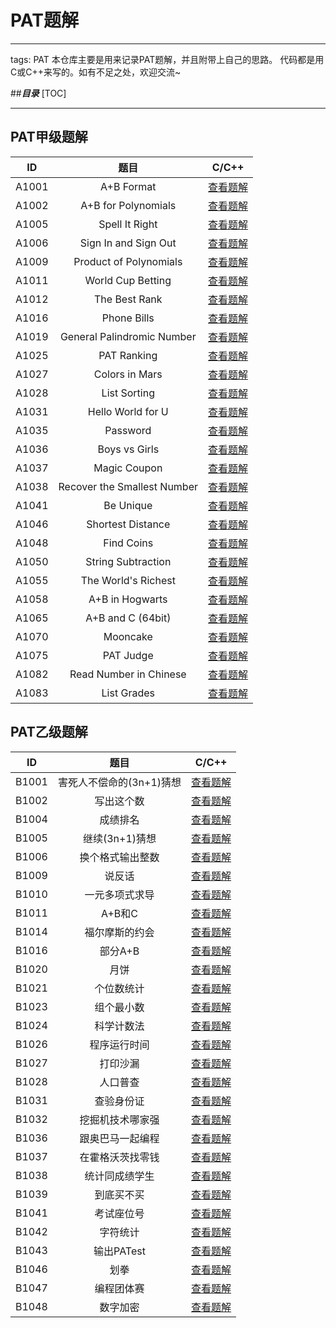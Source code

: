#  PAT题解
-----
tags: PAT
本仓库主要是用来记录PAT题解，并且附带上自己的思路。
代码都是用C或C++来写的。如有不足之处，欢迎交流~


##***目录***
[TOC]

------
## **PAT甲级题解**

| ID        |  题目      |   C/C++   |
| :------:    | :------: |   :-----: |
| A1001     |  A+B Format      |   [查看题解](https://github.com/Ecloss/PATCode/blob/master/PAT-Advanced/A1001.cpp)   |
| A1002     |  A+B for Polynomials      |   [查看题解](https://github.com/Ecloss/PATCode/blob/master/PAT-Advanced/A1002.cpp)  |
| A1005     |  Spell It Right      |   [查看题解](https://github.com/Ecloss/PATCode/blob/master/PAT-Advanced/A1005.cpp)   |
| A1006     |  Sign In and Sign Out     |   [查看题解](https://github.com/Ecloss/PATCode/blob/master/PAT-Advanced/A1006.cpp)   |
| A1009     |  Product of Polynomials      |   [查看题解](https://github.com/Ecloss/PATCode/blob/master/PAT-Advanced/A1009.cpp)   |
| A1011     |  World Cup Betting      |   [查看题解](https://github.com/Ecloss/PATCode/blob/master/PAT-Advanced/A1011.cpp)   |
| A1012     |  The Best Rank      |   [查看题解](https://github.com/Ecloss/PATCode/blob/master/PAT-Advanced/A1012.cpp)   |
| A1016     |  Phone Bills      |   [查看题解](https://github.com/Ecloss/PATCode/blob/master/PAT-Advanced/A1016(2).cpp)   |
| A1019     |  General Palindromic Number      |   [查看题解](https://github.com/Ecloss/PATCode/blob/master/PAT-Advanced/A1019.cpp)   |
| A1025     |  PAT Ranking      |   [查看题解](https://github.com/Ecloss/PATCode/blob/master/PAT-Advanced/A1025(2).cpp)   |
| A1027     |  Colors in Mars      |   [查看题解](https://github.com/Ecloss/PATCode/blob/master/PAT-Advanced/A1027(2).cpp)|
| A1028     |  List Sorting      |   [查看题解](https://github.com/Ecloss/PATCode/blob/master/PAT-Advanced/A1028(2).cpp)   |
| A1031     |  Hello World for U      |   [查看题解](https://github.com/Ecloss/PATCode/blob/master/PAT-Advanced/A1031.cpp)   |
| A1035     |  Password      |   [查看题解](https://github.com/Ecloss/PATCode/blob/master/PAT-Advanced/A1035.cpp)   |
| A1036     |  	Boys vs Girls      |   [查看题解](https://github.com/Ecloss/PATCode/blob/master/PAT-Advanced/A1036(2).cpp)   |
| A1037     |  	Magic Coupon     |   [查看题解](https://github.com/Ecloss/PATCode/blob/master/PAT-Advanced/A1037.cpp)   |
| A1038     |  Recover the Smallest Number     |   [查看题解](https://github.com/Ecloss/PATCode/blob/master/PAT-Advanced/A1038.cpp)   |
| A1041     |  Be Unique     |   [查看题解](https://github.com/Ecloss/PATCode/blob/master/PAT-Advanced/A1041.cpp)   |
| A1046     |  	Shortest Distance     |   [查看题解](https://github.com/Ecloss/PATCode/blob/master/PAT-Advanced/A1046(2).cpp)   |
| A1048     |  Find Coins     |   [查看题解](https://github.com/Ecloss/PATCode/blob/master/PAT-Advanced/A1048(2).cpp)   |
| A1050     |  String Subtraction     |   [查看题解](https://github.com/Ecloss/PATCode/blob/master/PAT-Advanced/A1050.cpp)   |
| A1055     |  The World's Richest     |   [查看题解](https://github.com/Ecloss/PATCode/blob/master/PAT-Advanced/A1055.cpp)   |
| A1058     |  A+B in Hogwarts     |   [查看题解](https://github.com/Ecloss/PATCode/blob/master/PAT-Advanced/A1058(3).cpp)   |
| A1065     |  A+B and C (64bit)     |   [查看题解](https://github.com/Ecloss/PATCode/blob/master/PAT-Advanced/A1065.cpp)   |
| A1070     |  Mooncake     |   [查看题解](https://github.com/Ecloss/PATCode/blob/master/PAT-Advanced/A1070.cpp)   |
| A1075     |  PAT Judge     |   [查看题解](https://github.com/Ecloss/PATCode/blob/master/PAT-Advanced/A1075(2).cpp)   |
| A1082     |  	Read Number in Chinese     |   [查看题解](https://github.com/Ecloss/PATCode/blob/master/PAT-Advanced/A1082(2).cpp)   |
| A1083     |  	List Grades     |   [查看题解](https://github.com/Ecloss/PATCode/blob/master/PAT-Advanced/A1083.cpp)   |


## **PAT乙级题解**

| ID        |  题目      |   C/C++   |
| :------:    | :------: |   :-----: |
| B1001     |  	害死人不偿命的(3n+1)猜想      |   [查看题解](https://github.com/Ecloss/PATCode/blob/master/PAT-Basic/B1001.cpp)   |
| B1002     |  	写出这个数      |   [查看题解](https://github.com/Ecloss/PATCode/blob/master/PAT-Basic/B1002.cpp)   |
| B1004     |  成绩排名      |   [查看题解](https://github.com/Ecloss/PATCode/blob/master/PAT-Basic/B1004.cpp)   |
| B1005     |  	继续(3n+1)猜想      |   [查看题解](https://github.com/Ecloss/PATCode/blob/master/PAT-Basic/B1005.cpp)   |
| B1006     |  换个格式输出整数      |   [查看题解](https://github.com/Ecloss/PATCode/blob/master/PAT-Basic/B1006.cpp)   |
| B1009     |  说反话      |   [查看题解](https://github.com/Ecloss/PATCode/blob/master/PAT-Basic/B1009.cpp)   |
| B1010     |  	一元多项式求导      |   [查看题解](https://github.com/Ecloss/PATCode/blob/master/PAT-Basic/B1010.cpp)   |
| B1011     |  	A+B和C      |   [查看题解](https://github.com/Ecloss/PATCode/blob/master/PAT-Basic/B1011.cpp)   |
| B1014     |  	福尔摩斯的约会      |   [查看题解](https://github.com/Ecloss/PATCode/blob/master/PAT-Basic/B1014.cpp)   |
| B1016     |  部分A+B      |   [查看题解](https://github.com/Ecloss/PATCode/blob/master/PAT-Basic/B1016.cpp)   |
| B1020     |  	月饼     |   [查看题解](https://github.com/Ecloss/PATCode/blob/master/PAT-Basic/B1020.cpp)   |
| B1021     |  	个位数统计      |   [查看题解](https://github.com/Ecloss/PATCode/blob/master/PAT-Basic/B1021.cpp)   |
| B1023     |  	组个最小数      |   [查看题解](https://github.com/Ecloss/PATCode/blob/master/PAT-Basic/B1023.cpp)   |
| B1024     |  	科学计数法      |   [查看题解](https://github.com/Ecloss/PATCode/blob/master/PAT-Basic/B1024.cpp)   |
| B1026     |  程序运行时间      |   [查看题解](https://github.com/Ecloss/PATCode/blob/master/PAT-Basic/B1026.cpp)   |
| B1027     |  	打印沙漏      |   [查看题解](https://github.com/Ecloss/PATCode/blob/master/PAT-Basic/B1027.cpp)   |
| B1028     |  	人口普查      |   [查看题解](https://github.com/Ecloss/PATCode/blob/master/PAT-Basic/B1028（人口普查）.cpp)   |
| B1031     | 	查验身份证      |   [查看题解](https://github.com/Ecloss/PATCode/blob/master/PAT-Basic/B1031(3).cpp)   |
| B1032     | 挖掘机技术哪家强      |   [查看题解](https://github.com/Ecloss/PATCode/blob/master/PAT-Basic/B1032.cpp)   |
| B1036     |  跟奥巴马一起编程      |   [查看题解](https://github.com/Ecloss/PATCode/blob/master/PAT-Basic/B1036(精简方法).cpp)   |
| B1037     |  在霍格沃茨找零钱      |   [查看题解](https://github.com/Ecloss/PATCode/blob/master/PAT-Basic/B1037(它人方法).cpp)   |
| B1038     |  	统计同成绩学生      |   [查看题解](https://github.com/Ecloss/PATCode/blob/master/PAT-Basic/B1038.cpp)   |
| B1039     |  	到底买不买     |   [查看题解](https://github.com/Ecloss/PATCode/blob/master/PAT-Basic/B1039.cpp)   |
| B1041     |  	考试座位号      |   [查看题解](https://github.com/Ecloss/PATCode/blob/master/PAT-Basic/B1041.cpp)   |
| B1042     |  	字符统计      |   [查看题解](https://github.com/Ecloss/PATCode/blob/master/PAT-Basic/B1042.cpp)   |
| B1043     |  	输出PATest      |   [查看题解](https://github.com/Ecloss/PATCode/blob/master/PAT-Basic/B1043.cpp)   |
| B1046     |  划拳      |   [查看题解](https://github.com/Ecloss/PATCode/blob/master/PAT-Basic/B1046.cpp)   |
| B1047     |  		编程团体赛      |   [查看题解](https://github.com/Ecloss/PATCode/blob/master/PAT-Basic/B1047.cpp)   |
| B1048     |  	数字加密      |   [查看题解](https://github.com/Ecloss/PATCode/blob/master/PAT-Basic/B1048(他人方法).cpp)   |



